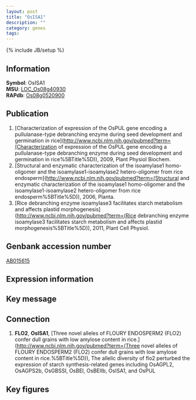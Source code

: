 ```yaml
---
layout: post
title: "OsISA1"
description: ""
category: genes
tags: 
---
```

{% include JB/setup %}

## Information
__Symbol__: OsISA1  
__MSU__: [LOC_Os08g40930](http://rice.plantbiology.msu.edu/cgi-bin/ORF_infopage.cgi?orf=LOC_Os08g40930)  
__RAPdb__: [Os08g0520900](http://rapdb.dna.affrc.go.jp/viewer/gbrowse_details/irgsp1?name=Os08g0520900)  

## Publication
1. [Characterization of expression of the OsPUL gene encoding a pullulanase-type debranching enzyme during seed development and germination in rice](http://www.ncbi.nlm.nih.gov/pubmed?term=(Characterization of expression of the OsPUL gene encoding a pullulanase-type debranching enzyme during seed development and germination in rice%5BTitle%5D)), 2009, Plant Physiol Biochem.
2. [Structural and enzymatic characterization of the isoamylase1 homo-oligomer and the isoamylase1-isoamylase2 hetero-oligomer from rice endosperm](http://www.ncbi.nlm.nih.gov/pubmed?term=(Structural and enzymatic characterization of the isoamylase1 homo-oligomer and the isoamylase1-isoamylase2 hetero-oligomer from rice endosperm%5BTitle%5D)), 2006, Planta.
3. [Rice debranching enzyme isoamylase3 facilitates starch metabolism and affects plastid morphogenesis](http://www.ncbi.nlm.nih.gov/pubmed?term=(Rice debranching enzyme isoamylase3 facilitates starch metabolism and affects plastid morphogenesis%5BTitle%5D)), 2011, Plant Cell Physiol.

## Genbank accession number
[AB015615](http://www.ncbi.nlm.nih.gov/nuccore/AB015615)

## Expression information

## Key message

## Connection
1. __FLO2__, __OsISA1__, [Three novel alleles of FLOURY ENDOSPERM2 (FLO2) confer dull grains with low amylose content in rice.](http://www.ncbi.nlm.nih.gov/pubmed?term=(Three novel alleles of FLOURY ENDOSPERM2 (FLO2) confer dull grains with low amylose content in rice.%5BTitle%5D)),  The allelic diversity of flo2 perturbed the expression of starch synthesis-related genes including OsAGPL2, OsAGPS2b, OsGBSSI, OsBEI, OsBEIIb, OsISA1, and OsPUL

## Key figures


